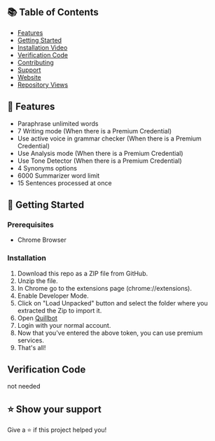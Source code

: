 ## 📚 Table of Contents

- [Features](#-features)
- [Getting Started](#-getting-started)
- [Installation Video](#-installation-video)
- [Verification Code](#verification-code)
- [Contributing](#-contributing)
- [Support](#-show-your-support)
- [Website](#-website)
- [Repository Views](#-repository-views)

## 🌟 Features

- Paraphrase unlimited words
- 7 Writing mode (When there is a Premium Credential)
- Use active voice in grammar checker (When there is a Premium Credential)
- Use Analysis mode (When there is a Premium Credential)
- Use Tone Detector (When there is a Premium Credential)
- 4 Synonyms options
- 6000 Summarizer word limit
- 15 Sentences processed at once

## 🚀 Getting Started

### Prerequisites

- Chrome Browser

### Installation

1. Download this repo as a ZIP file from GitHub.
2. Unzip the file.
3. In Chrome go to the extensions page (chrome://extensions).
4. Enable Developer Mode.
5. Click on "Load Unpacked" button and select the folder where you extracted the Zip to import it.
6. Open [Quillbot](https://quillbot.com/)
7. Login with your normal account.
8. Now that you've entered the above token, you can use premium services.
9. That's all!

## Verification Code
not needed


## ⭐ Show your support

Give a ⭐️ if this project helped you!

